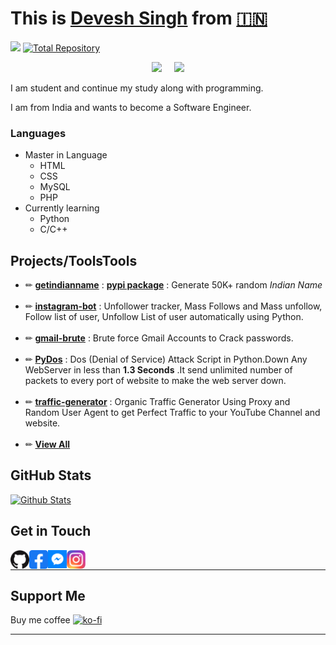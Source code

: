 # This is [Devesh Singh](https://fb.me/devesh790) from [🇮🇳](https://en.m.wikipedia.org/wiki/India)

![](https://komarev.com/ghpvc/?username=techux&style=flat-square&color=blueviolet&label=Profile+Views)
[![Total Repository](https://badges.pufler.dev/repos/techux)](https://github.com/techux?tab=repositories)

<p align="center"><a href="https://github.com/techux">
<img height="165" src="https://github-readme-stats.vercel.app/api?username=techux&show_icons=true&include_all_commits=true&theme=react&cache_seconds=30&hide_border=true" /></a>
&nbsp;&nbsp;&nbsp;
<a href="https://github.com/techux"><img src="https://github-readme-stats.vercel.app/api/top-langs/?username=techux&layout=compact&theme=react&hide_border=true" />
</a></p>
I am student and continue my study along with programming.

I am from India and wants to become a Software Engineer.
<!--
### Statistics
[![Created at](https://badges.pufler.dev/created/techux/techux)](https://github.com/techux/)
[![Updated on ](https://badges.pufler.dev/updated/techux/techux)](https://github.com/techux/)
-->

### Languages
- Master in Language
  - HTML
  - CSS
  - MySQL
  - PHP
- Currently learning
  - Python
  - C/C++
## Projects/ToolsTools
- ✏ **[getindianname](https://github.com/devesh7272/getindianname)** : **[pypi package](https://pypi.org/project/getindianname)** : Generate 50K+ random *Indian Name*<br><br>
- ✏ **[instagram-bot](https://github.com/devesh7272/instagram_bot)** : Unfollower tracker, Mass Follows and Mass unfollow, Follow list of user, Unfollow List of user automatically using Python.<br><br>
- ✏ **[gmail-brute](https://github.com/devesh7272/gmail-brute)** : Brute force Gmail Accounts to Crack passwords.<br><br>
- ✏ **[PyDos](https://github.com/devesh7272/pyDos)** : Dos (Denial of Service) Attack Script in Python.Down Any WebServer in less than **1.3 Seconds** .It send unlimited number of packets to every port of website to make the web server down.<br><br>
- ✏ **[traffic-generator](https://github.com/devesh7272/traffic-generator)** : Organic Traffic Generator Using Proxy and Random User Agent to get Perfect Traffic to your YouTube Channel and website.<br><br>
- ✏ **[View All](https://github.com/devesh7272?tab=repositories)**
## GitHub Stats
[![Github Stats](https://github-profile-trophy.vercel.app/?username=techux&theme=dracula&no-frame=true)](https://github.com/techux)
## Get in Touch
<a href="https://github.com/techux"><img align="left" title="Github" alt="Github" width="30px" src="img/github.png" /></a>
<a href="https://fb.com/devesh790"><img align="left" title="Facebook" alt="Facebook" width="30px" src="img/facebook.png" /></a>
<a href="https://m.me/devesh790"><img align="left" title="Messenger" alt="Messenger" width="30px" src="img/messenger.png" /></a>
<a href="https://www.instagram.com/devesh92744"><img align="left" title="Instagram" alt="Instagram" width="30px" src="img/instagram.png" /></a><br>
_________________
## Support Me
Buy me coffee
[![ko-fi](https://www.ko-fi.com/img/githubbutton_sm.svg)](https://ko-fi.com/Y8Y028S3X)
_________________
<!--
**devesh7272/devesh7272** is a ✨ _special_ ✨ repository because its `README.md` (this file) appears on your GitHub profile.

Here are some ideas to get you started:

- 🔭 I’m currently working on ...
- 🌱 I’m currently learning ...
- 👯 I’m looking to collaborate on ...
- 🤔 I’m looking for help with ...
- 💬 Ask me about ...
- 📫 How to reach me: ...
- 😄 Pronouns: ...
- ⚡ Fun fact: ...
-->
